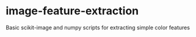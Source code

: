 # image-feature-extraction
Basic scikit-image and numpy scripts for extracting simple color features
